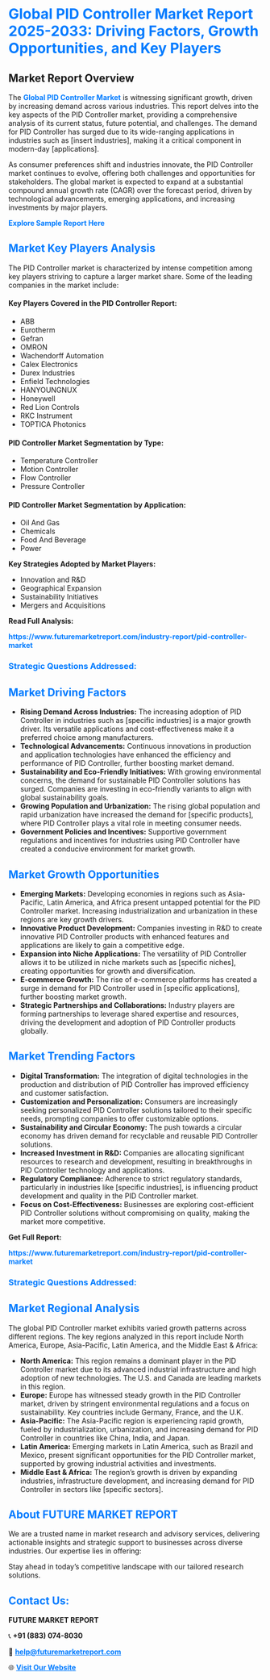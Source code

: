 <h1 style="color: #007BFF;">Global PID Controller Market Report 2025-2033: Driving Factors, Growth Opportunities, and Key Players</h1>

<section id="overview">
<h2>Market Report Overview</h2>
<p>The <a href="https://www.futuremarketreport.com/industry-report/pid-controller-market" style="color: #007BFF; text-decoration: none;"><strong>Global PID Controller Market</strong></a> is witnessing significant growth, driven by increasing demand across various industries. This report delves into the key aspects of the PID Controller market, providing a comprehensive analysis of its current status, future potential, and challenges. The demand for PID Controller has surged due to its wide-ranging applications in industries such as [insert industries], making it a critical component in modern-day [applications].</p>
<p>As consumer preferences shift and industries innovate, the PID Controller market continues to evolve, offering both challenges and opportunities for stakeholders. The global market is expected to expand at a substantial compound annual growth rate (CAGR) over the forecast period, driven by technological advancements, emerging applications, and increasing investments by major players.</p>
</section>

<section id="overview">
<p><a href="https://www.futuremarketreport.com/request-sample/reportId=50961" style="color: #007BFF; text-decoration: none;"><strong>Explore Sample Report Here</strong></a></p>
</section>

<section id="key-players">
<h2 style="color: #007BFF;">Market Key Players Analysis</h2>
<p>The PID Controller market is characterized by intense competition among key players striving to capture a larger market share. Some of the leading companies in the market include:</p>
<h4>Key Players Covered in the PID Controller Report:</h4>
<ul><li>ABB</li><li>Eurotherm</li><li>Gefran</li><li>OMRON</li><li>Wachendorff Automation</li><li>Calex Electronics</li><li>Durex Industries</li><li>Enfield Technologies</li><li>HANYOUNGNUX</li><li>Honeywell</li><li>Red Lion Controls</li><li>RKC Instrument</li><li>TOPTICA Photonics</li></ul>
<h4>PID Controller Market Segmentation by Type:</h4>
<ul><li>Temperature Controller</li><li>Motion Controller</li><li>Flow Controller</li><li>Pressure Controller</li></ul>

<h4>PID Controller Market Segmentation by Application:</h4>
<ul><li>Oil And Gas</li><li>Chemicals</li><li>Food And Beverage</li><li>Power</li></ul>
<p><strong>Key Strategies Adopted by Market Players:</strong></p>
<ul>
<li>Innovation and R&D</li>
<li>Geographical Expansion</li>
<li>Sustainability Initiatives</li>
<li>Mergers and Acquisitions</li>
</ul>
</section>

<section>
<p><strong>Read Full Analysis: </strong></p><a href="https://www.futuremarketreport.com/industry-report/pid-controller-market" style="color: #007BFF; text-decoration: none;"><strong>https://www.futuremarketreport.com/industry-report/pid-controller-market</strong></a>
<h3 style="color: #007BFF;">Strategic Questions Addressed:</h3>
</section>

<section id="driving-factors">
<h2 style="color: #007BFF;">Market Driving Factors</h2>
<ul>
<li><strong>Rising Demand Across Industries:</strong> The increasing adoption of PID Controller in industries such as [specific industries] is a major growth driver. Its versatile applications and cost-effectiveness make it a preferred choice among manufacturers.</li>
<li><strong>Technological Advancements:</strong> Continuous innovations in production and application technologies have enhanced the efficiency and performance of PID Controller, further boosting market demand.</li>
<li><strong>Sustainability and Eco-Friendly Initiatives:</strong> With growing environmental concerns, the demand for sustainable PID Controller solutions has surged. Companies are investing in eco-friendly variants to align with global sustainability goals.</li>
<li><strong>Growing Population and Urbanization:</strong> The rising global population and rapid urbanization have increased the demand for [specific products], where PID Controller plays a vital role in meeting consumer needs.</li>
<li><strong>Government Policies and Incentives:</strong> Supportive government regulations and incentives for industries using PID Controller have created a conducive environment for market growth.</li>
</ul>
</section>

<section id="growth-opportunities">
<h2 style="color: #007BFF;">Market Growth Opportunities</h2>
<ul>
<li><strong>Emerging Markets:</strong> Developing economies in regions such as Asia-Pacific, Latin America, and Africa present untapped potential for the PID Controller market. Increasing industrialization and urbanization in these regions are key growth drivers.</li>
<li><strong>Innovative Product Development:</strong> Companies investing in R&D to create innovative PID Controller products with enhanced features and applications are likely to gain a competitive edge.</li>
<li><strong>Expansion into Niche Applications:</strong> The versatility of PID Controller allows it to be utilized in niche markets such as [specific niches], creating opportunities for growth and diversification.</li>
<li><strong>E-commerce Growth:</strong> The rise of e-commerce platforms has created a surge in demand for PID Controller used in [specific applications], further boosting market growth.</li>
<li><strong>Strategic Partnerships and Collaborations:</strong> Industry players are forming partnerships to leverage shared expertise and resources, driving the development and adoption of PID Controller products globally.</li>
</ul>
</section>

<section id="trending-factors">
<h2 style="color: #007BFF;">Market Trending Factors</h2>
<ul>
<li><strong>Digital Transformation:</strong> The integration of digital technologies in the production and distribution of PID Controller has improved efficiency and customer satisfaction.</li>
<li><strong>Customization and Personalization:</strong> Consumers are increasingly seeking personalized PID Controller solutions tailored to their specific needs, prompting companies to offer customizable options.</li>
<li><strong>Sustainability and Circular Economy:</strong> The push towards a circular economy has driven demand for recyclable and reusable PID Controller solutions.</li>
<li><strong>Increased Investment in R&D:</strong> Companies are allocating significant resources to research and development, resulting in breakthroughs in PID Controller technology and applications.</li>
<li><strong>Regulatory Compliance:</strong> Adherence to strict regulatory standards, particularly in industries like [specific industries], is influencing product development and quality in the PID Controller market.</li>
<li><strong>Focus on Cost-Effectiveness:</strong> Businesses are exploring cost-efficient PID Controller solutions without compromising on quality, making the market more competitive.</li>
</ul>
</section>

<section>
<p><strong>Get Full Report: </strong></p><a href="https://www.futuremarketreport.com/industry-report/pid-controller-market" style="color: #007BFF; text-decoration: none;"><strong>https://www.futuremarketreport.com/industry-report/pid-controller-market</strong></a>
<h3 style="color: #007BFF;">Strategic Questions Addressed:</h3>
</section>


<section id="regional-analysis">
<h2 style="color: #007BFF;">Market Regional Analysis</h2>
<p>The global PID Controller market exhibits varied growth patterns across different regions. The key regions analyzed in this report include North America, Europe, Asia-Pacific, Latin America, and the Middle East & Africa:</p>
<ul>
<li><strong>North America:</strong> This region remains a dominant player in the PID Controller market due to its advanced industrial infrastructure and high adoption of new technologies. The U.S. and Canada are leading markets in this region.</li>
<li><strong>Europe:</strong> Europe has witnessed steady growth in the PID Controller market, driven by stringent environmental regulations and a focus on sustainability. Key countries include Germany, France, and the U.K.</li>
<li><strong>Asia-Pacific:</strong> The Asia-Pacific region is experiencing rapid growth, fueled by industrialization, urbanization, and increasing demand for PID Controller in countries like China, India, and Japan.</li>
<li><strong>Latin America:</strong> Emerging markets in Latin America, such as Brazil and Mexico, present significant opportunities for the PID Controller market, supported by growing industrial activities and investments.</li>
<li><strong>Middle East & Africa:</strong> The region’s growth is driven by expanding industries, infrastructure development, and increasing demand for PID Controller in sectors like [specific sectors].</li>
</ul>
</section>

<footer>
<h2 style="color: #007BFF;">About FUTURE MARKET REPORT</h2>
<p>We are a trusted name in market research and advisory services, delivering actionable insights and strategic support to businesses across diverse industries. Our expertise lies in offering:</p>

<p>Stay ahead in today’s competitive landscape with our tailored research solutions.</p>

<h2 style="color: #007BFF;">Contact Us:</h2>
<p><strong>FUTURE MARKET REPORT</strong></p>
<p>📞 <strong>+91 (883) 074-8030</strong></p>
<p>📧 <strong><a href="mailto:help@futuremarketreport.com" style="color: #007BFF;">help@futuremarketreport.com</a></strong></p>
<p>🌐 <strong><a href="https://www.futuremarketreport.com/" style="color: #007BFF;">Visit Our Website</a></strong></p>
</footer>